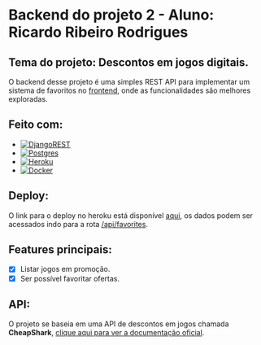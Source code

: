 # Backend do projeto 2 - Aluno: Ricardo Ribeiro Rodrigues
## Tema do projeto: Descontos em jogos digitais.
O backend desse projeto é uma simples REST API para implementar um sistema de favoritos no [frontend](https://github.com/insper-tecnologias-web/projeto-2-frontend-promogamesfront), onde as funcionalidades são melhores exploradas.
## Feito com:
- [![DjangoREST](https://img.shields.io/badge/DJANGO-REST-ff1709?style=for-the-badge&logo=django&logoColor=white&color=ff1709&labelColor=gray)](https://www.django-rest-framework.org)
- [![Postgres](https://img.shields.io/badge/postgres-%23316192.svg?style=for-the-badge&logo=postgresql&logoColor=white)](https://www.postgresql.org)
- [![Heroku](https://img.shields.io/badge/heroku-%23430098.svg?style=for-the-badge&logo=heroku&logoColor=white)](https://www.heroku.com)
- [![Docker](https://img.shields.io/badge/docker-%230db7ed.svg?style=for-the-badge&logo=docker&logoColor=white)](https://www.docker.com)

## Deploy:
O link para o deploy no heroku está disponível [aqui](https://afternoon-stream-42339.herokuapp.com), os dados podem ser acessados indo para a rota [/api/favorites](https://afternoon-stream-42339.herokuapp.com/api/favorites).
## Features principais:
- [X] Listar jogos em promoção.
- [X] Ser possível favoritar ofertas.
## API:
O projeto se baseia em uma API de descontos em jogos chamada **CheapShark**, [clique aqui para ver a documentação oficial](https://apidocs.cheapshark.com).
